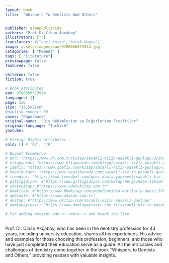 ```yaml
---
layout: book
title:  "Whispers To Dentists And Others"


publisher: elmapublishing
authors: "Prof.Dr.Cihan Akçaboy"
illustrators: [""]
translators: #["naci-turan","burak-dogru"]
image: assets/images/ean/9786056573934.jpg
categories: [ "Moment" ]
tags: [ "literature"]
previewpage: false
featured: false

children: false
fiction: true

# Book attributes
ean: 9786056573934
languages: []
page: 136
size: "13,5x21cm"
#publish-number: 60
cover: "Paperback"
original-name:  "Diş Hekimlerine ve Diğerlerine Fısıltılar"
original-language: "Turkish"
youtube:

# Foreign Rights attributes
sold: [] # 'AZ', 'TR'

# Buyout Ecommerce
# dnr: "https://www.dr.com.tr/kitap/sacakli-kizin-pasakli-gunlugu-2/cocuk-ve-genclik/genclik-10-yas/roman-oyku/urunno=0001893059001"
# kitapyurdu: "https://www.kitapyurdu.com/kitap/sacakli-kizin-pasakli-gunlugu-2-/560122.html&filter_name=Sa%C3%A7akl%C4%B1+K%C4%B1z%27%C4%B1n+Pasakl%C4%B1+G%C3%BCnl%C3%BC%C4%9F%C3%BC+2"
# idefix: "https://www.idefix.com/kitap/sacakli-kizin-pasakli-gunlugu-2/cocuk-ve-genclik/genclik-10-yas/roman-oyku/urunno=0001893059001"
# hepsiburada: "https://www.hepsiburada.com/sacakli-kiz-in-pasakli-gunlugu-2-damla-yayinevi-p-HBV000012ER86"
# trendyol: "https://www.trendyol.com/genc-damla-yayinevi/sacakli-kiz-in-pasakli-gunlugu-2-p-54825777"
# gittigidiyor: #"https://www.gittigidiyor.com/kitap-dergi/ezan-sehidi-adnan-menderes_pdp_732728793"
# odatvkitap: #"https://www.odatvkitap.com.tr"
# bkmkitap: #"https://www.bkmkitap.com/abdulhamidin-kurtlarla-dansi-578226"
# amazontr: #"https://www.amazon.com.tr"
# dkitap: #"https://www.dkitap.com/sacakli-kizin-pasakli-gunlugu"
# damlayayinevi: "https://www.damlayayinevi.com.tr/sacakli-kiz-in-pasakli-gunlugu-2-bu-iste-bi-terslik-var"

# For adding excerpt add <!--more--> and break the line
---
```

Prof. Dr. Cihan Akçaboy, who has been in the
dentistry profession for 43 years, including university education, shares all his experiences.
His advice and examples for those choosing this
profession, beginners, and those who have just
completed their education serve as a guide. All
the intricacies and challenges of dentistry come
together in the book “Whispers to Dentists and
Others,” providing readers with valuable insights.
<!--more--> 


